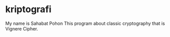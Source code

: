 # kriptografi
My name is Sahabat Pohon
This program about classic cryptography that is Vignere Cipher. 
